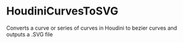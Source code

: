 # HoudiniCurvesToSVG
Converts a curve or series of curves in Houdini to bezier curves and outputs a .SVG file
